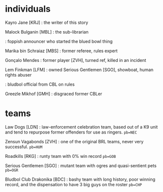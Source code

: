 # individuals

Kayro Jane [KRJ]
: the writer of this story

Malock Bulganin [MBL]
: the sub-librarian

: foppish announcer who started the blued bowl thing

Marika bin Schraiaz [MBS]
: former referee, rules expert

Gonçalo Mendes
: former player [ZVH], turned ref, killed in an incident

Lem Finkman [LFM]
: owned Serious Gentlemen [SGO], showboat, human rights abuser

: bludbol official from CBL on rules

Greezle Mikhof [GMH]
: disgraced former CBLer

# teams

Law Dogs [LDN]
: law-enforcement celebration team, based out of a K9 unit and tend to repurpose former offenders for use as ringers. `pb=NEC`

Zensun Vagabonds [ZVH]
: one of the original BRL teams, never very successful. `pb=HUM`

Roadkills [RKG]
: runty team with 0% win record `pb=GOB`

Serious Gentlemen [SGO]
: mutant team with ogres and quasi-sentient pets `pb=OGR`

Bludbol Club Drakonika [BDC]
: bashy team with long history, poor winning record, and the dispensation to have 3 big guys on the roster `pb=CHP`